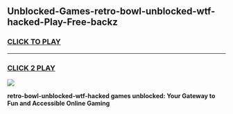 
## Unblocked-Games-retro-bowl-unblocked-wtf-hacked-Play-Free-backz
<h3>
<a href="https://premium76.site?title=retro-bowl-unblocked-wtf-hacked&ref=23A">CLICK TO PLAY</a></h3>
<hr>

<h3>
<a href="https://premium76.site?title=retro-bowl-unblocked-wtf-hacked&ref=23A">CLICK 2 PLAY</a>
  
</h3>

<a href="https://premium76.site?title=retro-bowl-unblocked-wtf-hacked&ref=23A"><img src="https://clearcache.store/games.png"></a>


**retro-bowl-unblocked-wtf-hacked games unblocked: Your Gateway to Fun and Accessible Online Gaming**
